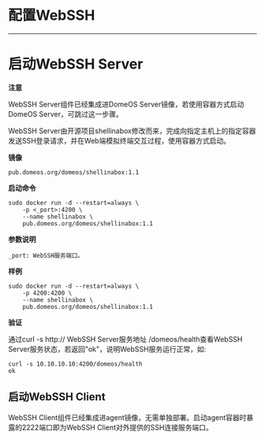 # 配置WebSSH

---

# 启动WebSSH Server

**注意**

WebSSH Server组件已经集成进DomeOS Server镜像，若使用容器方式启动DomeOS Server，可跳过这一步骤。

WebSSH Server由开源项目shellinabox修改而来，完成向指定主机上的指定容器发送SSH登录请求，并在Web端模拟终端交互过程，使用容器方式启动。

**镜像**

    pub.domeos.org/domeos/shellinabox:1.1
	
**启动命令**

    sudo docker run -d --restart=always \
	    -p <_port>:4200 \
		--name shellinabox \
		pub.domeos.org/domeos/shellinabox:1.1
		
**参数说明**

    _port: WebSSH服务端口。
	
**样例**

    sudo docker run -d --restart=always \
	    -p 4200:4200 \
		--name shellinabox \
		pub.domeos.org/domeos/shellinabox:1.1

**验证**

通过curl -s http:// WebSSH Server服务地址 /domeos/health查看WebSSH Server服务状态，若返回"ok"，说明WebSSH服务运行正常，如:

    curl -s 10.10.10.10:4200/domeos/health
	ok


## 启动WebSSH Client

WebSSH Client组件已经集成进agent镜像，无需单独部署。启动agent容器时暴露的2222端口即为WebSSH Client对外提供的SSH连接服务端口。
